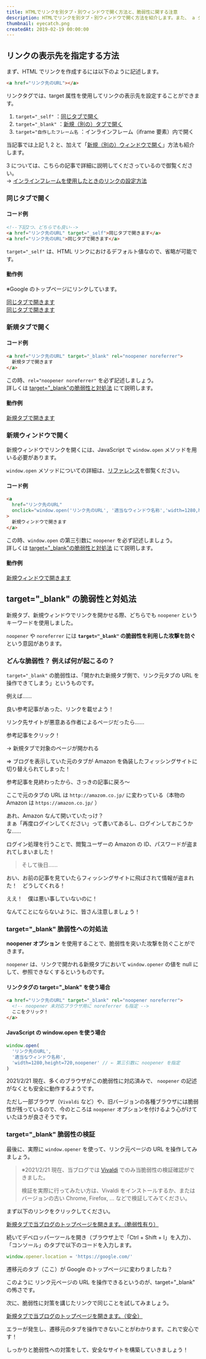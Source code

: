 ```yaml
---
title: HTMLでリンクを別タブ・別ウィンドウで開く方法と、脆弱性に関する注意
description: HTMLでリンクを別タブ・別ウィンドウで開く方法を紹介します。また、 a タグに noopener noreferrer といった記述が必要な理由、そこに関わる脆弱性について説明します。
thumbnail: eyecatch.png
createdAt: 2019-02-19 00:00:00
---
```


## リンクの表示先を指定する方法

まず、HTML でリンクを作成するには以下のように記述します。

```html
<a href="リンク先のURL"></a>
```

リンクタグでは、<span class="text-red-500 font-bold">target 属性</span>を使用してリンクの表示先を設定することができます。

1. `target="_self"` ：[同じタブで開く](#同じタブで開く)
2. `target="_blank"` ：[新規（別の）タブで開く](#新規タブで開く)
3. `target="自作したフレーム名` ：インラインフレーム（iframe 要素）内で開く

当記事では上記 1, 2 と、加えて「[新規（別の）ウィンドウで開く](#新規ウィンドウで開く)」方法も紹介します。

3 については、こちらの記事で詳細に説明してくださっているので御覧ください。<br>
→ [インラインフレームを使用したときのリンクの設定方法](https://www.tagindex.com/html_tag/frame/iframe_target.html)

### 同じタブで開く

#### コード例

```html
<!--下記2つ、どちらでも良い-->
<a href="リンク先のURL" target="_self">同じタブで開きます</a>
<a href="リンク先のURL">同じタブで開きます</a>
```

`target="_self"` は、HTML リンクにおけるデフォルト値なので、省略が可能です。

#### 動作例

※Google のトップページにリンクしています。

<a href="https://www.google.com/" target="_self">同じタブで開きます</a><br>
<a href="https://www.google.com/">同じタブで開きます</a>

### 新規タブで開く

#### コード例

```html
<a href="リンク先のURL" target="_blank" rel="noopener noreferrer">
  新規タブで開きます
</a>
```

<alert type=warning>

この時、`rel="noopener noreferrer"` を必ず記述しましょう。<br>
詳しくは [target="\_blank"の脆弱性と対処法](#target_blank-の脆弱性と対処法) にて説明します。

</alert>

#### 動作例

<a href="https://www.google.com/" target="_blank" rel="noopener noreferrer">新規タブで開きます</a>

### 新規ウィンドウで開く

新規ウィンドウでリンクを開くには、JavaScript で `window.open` メソッドを用いる必要があります。

`window.open` メソッドについての詳細は、[リファレンス](https://developer.mozilla.org/ja/docs/Web/API/Window/open)を御覧ください。

#### コード例

```html
<a
  href="リンク先のURL"
  onclick="window.open('リンク先のURL', '適当なウィンドウ名称','width=1280,height=720,noopener'); return false;"
>
  新規ウィンドウで開きます
</a>
```

<alert type=warning>

この時、`window.open` の第三引数に `noopener` を必ず記述しましょう。<br>
詳しくは [target="\_blank"の脆弱性と対処法](#target_blank-の脆弱性と対処法) にて説明します。

</alert>

#### 動作例

<a href="https://www.google.com/" onclick="window.open('https:\/\/www.google.com/', 'google','width=1280,height=720,noopener'); return false;">新規ウィンドウで開きます</a>

## target="\_blank" の脆弱性と対処法

新規タブ、新規ウィンドウでリンクを開かせる際、どちらでも `noopener` というキーワードを使用しました。

`noopener` や `noreferrer` には **`target="_blank"` の脆弱性を利用した攻撃を防ぐ**という意図があります。

### どんな脆弱性？ 例えば何が起こるの？

`target="_blank"` の脆弱性は、「<span class="text-red-500 font-bold">開かれた新規タブ側で、リンク元タブの URL を操作できてしまう</span>」というものです。

例えば……

<Chat face="toragra" name="ブログ執筆者">良い参考記事があった、リンクを載せよう！</Chat>

<span class="text-red-500">リンク先サイトが悪意ある作者によるページだったら……</span>

<Chat face="man" name="記事閲覧ユーザー">参考記事をクリック！</Chat>

→ 新規タブで対象のページが開かれる

⇒ ブログを表示していた<span class="text-red-500">元のタブが Amazon を偽装したフィッシングサイトに切り替えられてしまった！</span>

<Chat face="man" name="記事閲覧ユーザー">参考記事を見終わったから、さっきの記事に戻ろ～</Chat>

ここで元のタブの URL は `http://amazom.co.jp/` に変わっている（本物の Amazon は `https://amazon.co.jp/` ）

<Chat face="man" name="記事閲覧ユーザー">あれ、Amazon なんて開いていたっけ？<br>
まぁ「再度ログインしてください」って書いてあるし、ログインしておこうかな……</Chat>

ログイン処理を行うことで、<span class="text-red-500 font-bold">閲覧ユーザーの Amazon の ID、パスワードが盗まれてしまいました！</span>

> そして後日……

<Chat face="man" name="記事閲覧ユーザー">
おい、お前の記事を見ていたらフィッシングサイトに飛ばされて情報が盗まれた！　どうしてくれる！
</Chat>

<Chat face="toragra" name="ブログ執筆者">ええ！　僕は悪い事していないのに！</Chat>

なんてことにならないように、皆さん注意しましょう！

### target="\_blank" 脆弱性への対処法

**noopener オプション** を使用することで、脆弱性を突いた攻撃を防ぐことができます。

<alert>

`noopener` は、リンクで開かれる新規タブにおいて `window.opener` の値を null にして、参照できなくするというものです。

</alert>

#### リンクタグの target="\_blank" を使う場合

```html
<a href="リンク先のURL" target="_blank" rel="noopener noreferrer">
  <!-- noopener 未対応ブラウザ用に noreferrer も指定 -->
  ここをクリック！
</a>
```

#### JavaScript の window.open を使う場合

```js
window.open(
  'リンク先のURL',
  '適当なウィンドウ名称',
  'width=1280,height=720,noopener' // ← 第三引数に noopener を指定
)
```

<alert type="success">

2021/2/21 現在、多くのブラウザがこの脆弱性に対応済みで、 `noopener` の記述がなくとも安全に動作するようです。

ただし一部ブラウザ（`Vivaldi` など）や、旧バージョンの各種ブラウザには脆弱性が残っているので、今のところは `noopener` オプションを付けるよう心がけていたほうが良さそうです。

</alert>

### target="\_blank" 脆弱性の検証

最後に、実際に `window.opener` を使って、リンク元ページの URL を操作してみましょう。

> ※2021/2/21 現在、当ブログでは [Vivaldi](https://vivaldi.com/ja/) でのみ当脆弱性の検証確認ができました。
>
> 検証を実際に行ってみたい方は、Vivaldi をインストールするか、またはバージョンの古い Chrome, Firefox, ... などで検証してみてください。

まず以下のリンクをクリックしてください。

<a href="https://toragramming.com/" target="_blank">新規タブで当ブログのトップページを開きます。（脆弱性有り）</a>

続いてデベロッパーツールを開き（ブラウザ上で「Ctrl + Shift + I」を入力）、「コンソール」のタブで以下のコードを入力します。

```js
window.opener.location = 'https://google.com/'
```

<img-in-post src="vulnerability-test-1.png" alt='target="_blank" 脆弱性の検証1' width="768"></img-in-post>

<img-in-post src="vulnerability-test-2.png" alt='target="_blank" 脆弱性の検証2' width="768"></img-in-post>

遷移元のタブ（ここ）が Google のトップページに変わりましたね？

このように <span class="text-red-500">リンク元ページの URL を操作できるというのが、target="\_blank" の怖さ</span>です。

次に、脆弱性に対策を講じたリンクで同じことを試してみましょう。

<a href="https://toragramming.com/" target="_blank" rel="noopener noreferrer">新規タブで当ブログのトップページを開きます。（安全）</a>

<img-in-post src="vulnerability-test-3.png" alt='target="_blank" 脆弱性の検証3' width="512"></img-in-post>

エラーが発生し、遷移元のタブを操作できないことがわかります。これで安心です！

しっかりと脆弱性への対策をして、安全なサイトを構築していきましょう！
